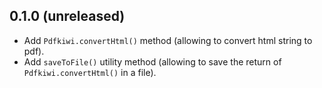 ## 0.1.0 (unreleased)
- Add `Pdfkiwi.convertHtml()` method (allowing to convert html string to pdf).
- Add `saveToFile()` utility method (allowing to save the return of `Pdfkiwi.convertHtml()` in a file).
